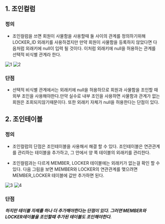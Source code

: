 
## 1. 조인컬럼
### 정의
- 조인컬럼을 쓰면 회원이 사물함을 사용할때 둘 사이의 관계를 정의하기위해 LOCKER_ID 외래키를 사용하겠지만 만약 회원이 사물함을 등록하지 않았다면 다음처럼 외래키에 null이 입력 될 것이다. 이처럼 외래키에 null을 허용하는 관계를 선택적 비식별 관계라 한다.

![1](https://user-images.githubusercontent.com/22884224/194715921-b234f671-7d8f-4e81-a03b-7e0f01437f5a.png)
![2](https://user-images.githubusercontent.com/22884224/194715931-9ce94b44-71a9-4475-92be-68c4b16d070f.png)

### 단점
- 선택적 비식별 관계에서는 외래키에 null을 허용하므로 회원과 사물함을 조인할 때 외부 조인을 사용해야한다.만약 실수로 내부 조인을 사용하면 사물함과 관계가 없는 회원은 조회되지않기때문이다. 또한 외래키 자체가 null을 허용한다는 단점이 있다.

## 2. 조인테이블
### 정의
- 조인컬럼의 단점은 조인테이블을 사용해서 해결 할 수 있다. 조인테이블은 연관관계를 관리하는 테이블을 추가하고, 그 안에서 양 쪽 테이블의 외래키를 관리한다.

- 조인컬럼과는 다르게 MEMBER, LOCKER 테이블에는 외래키가 없는걸 확인 할 수 있다. 다음 그림을 보면 MEMBER와 LOCKER의 연관관계를 맺으려면 MEMBER_LOCKER 테이블에 값만 추가하면 된다.

![3](https://user-images.githubusercontent.com/22884224/194715942-1b03bd3a-a874-46c3-bebb-06450013833e.png)
![4](https://user-images.githubusercontent.com/22884224/194715947-430f7847-80ff-4448-a6ab-26d8015ef18a.png)

### 단점
***하지만 테이블 자체를 하나 더 추가해야한다는 단점이 있다. 그러면 MEMBER와 LOCKER테이블을 조인할때 추가된 테이블도 조인해야한다.***
